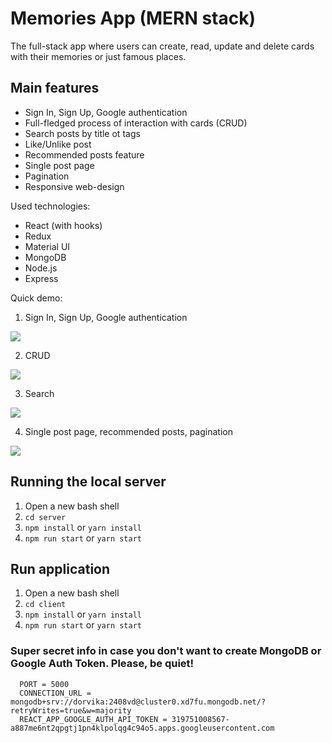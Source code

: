 # Memories App (MERN stack)

The full-stack app where users can create, read, update and delete cards with their memories or just famous places.

## Main features

- Sign In, Sign Up, Google authentication
- Full-fledged process of interaction with cards (CRUD)
- Search posts by title ot tags
- Like/Unlike post
- Recommended posts feature
- Single post page
- Pagination
- Responsive web-design

Used technologies:

- React (with hooks)
- Redux
- Material UI
- MongoDB
- Node.js
- Express

Quick demo:

1. Sign In, Sign Up, Google authentication

![](https://github.com/dorvika/memories-app/blob/master/demo/auth.gif)

2. CRUD

![](https://github.com/dorvika/memories-app/blob/master/demo/crud.gif)

3. Search

![](https://github.com/dorvika/memories-app/blob/master/demo/search.gif)

4. Single post page, recommended posts, pagination

![](https://github.com/dorvika/memories-app/blob/master/demo/single-card-page.gif)

## Running the local server

1. Open a new bash shell
2. `cd server`
3. `npm install` or `yarn install`
4. `npm run start` or `yarn start`

## Run application

1. Open a new bash shell
2. `cd client`
3. `npm install` or `yarn install`
4. `npm run start` or `yarn start`

### Super secret info in case you don't want to create MongoDB or Google Auth Token. Please, be quiet!

```
  PORT = 5000
  CONNECTION_URL = mongodb+srv://dorvika:2408vd@cluster0.xd7fu.mongodb.net/?retryWrites=true&w=majority
  REACT_APP_GOOGLE_AUTH_API_TOKEN = 319751008567-a887me6nt2qpgtj1pn4klpolqg4c94o5.apps.googleusercontent.com
```
